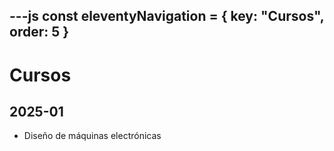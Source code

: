 ---js
const eleventyNavigation = {
 key: "Cursos",
 order: 5
}
---

# Cursos

## 2025-01

* Diseño de máquinas electrónicas
